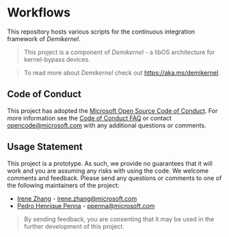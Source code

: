 Workflows
==========

This repository hosts various scripts for the continuous integration
framework of _Demikernel_.

> This project is a component of _Demikernel_ - a libOS architecture for
kernel-bypass devices.

> To read more about _Demikernel_ check out https://aka.ms/demikernel.

Code of Conduct
---------------

This project has adopted the [Microsoft Open Source Code of Conduct](https://opensource.microsoft.com/codeofconduct/).
For more information see the [Code of Conduct FAQ](https://opensource.microsoft.com/codeofconduct/faq/)
or contact [opencode@microsoft.com](mailto:opencode@microsoft.com) with any additional questions or comments.


Usage Statement
--------------

This project is a prototype. As such, we provide no guarantees that it will
work and you are assuming any risks with using the code. We welcome comments
and feedback. Please send any questions or comments to one of the following
maintainers of the project:

- [Irene Zhang](https://github.com/iyzhang) - [irene.zhang@microsoft.com](mailto:irene.zhang@microsoft.com)
- [Pedro Henrique Penna](https://github.com/ppenna) - [ppenna@microsoft.com](mailto:ppenna@microsoft.com)

> By sending feedback, you are consenting that it may be used  in the further
> development of this project.
